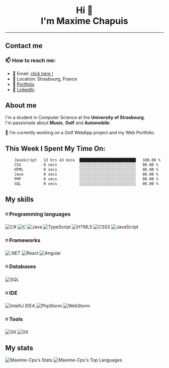 <h1 align="center">
  Hi 👋<br>
  I'm Maxime Chapuis
</h1>

<hr>

## Contact me

###  📫 How to reach me:

  - 📧 Email: [click here !](maxime.chapuis60@gmail.com)
  - 📌 Location: Strasbourg, France
  - 📝 [Portfolio](https://myportfolio-maxime-chapuis.vercel.app/)
  - 📝 [LinkedIn](https://www.linkedin.com/in/maxime-chapuis-1b1b3b1b3/)

## About me

I'm a student in Computer Science at the **University of Strasbourg**.
<br>
I'm passionate about **Music**, **Golf** and **Automobile**.

🔭 I’m currently working on a Golf WebApp project and my Web Portfolio.

## This Week I Spent My Time On:

```txt
    JavaScript   13 hrs 43 mins  █████████████████████████   100.00 %
    CSS          0 secs          ░░░░░░░░░░░░░░░░░░░░░░░░░   00.00 %
    HTML         0 secs          ░░░░░░░░░░░░░░░░░░░░░░░░░   00.00 %
    Java         0 secs          ░░░░░░░░░░░░░░░░░░░░░░░░░   00.00 %
    PHP          0 secs          ░░░░░░░░░░░░░░░░░░░░░░░░░   00.00 %
    SQL          0 secs          ░░░░░░░░░░░░░░░░░░░░░░░░░   00.00 %
```

## My skills

### ◽️ Programming languages

  <img src="https://img.shields.io/badge/C%23-239120?style=for-the-badge&logo=c-sharp&logoColor=white" alt="C#"/>
  <img src="https://img.shields.io/badge/C-00599C?style=for-the-badge&logo=&logoColor=white" alt="C"/>
  <img src="https://img.shields.io/badge/Java-007396?style=for-the-badge&logo=java&logoColor=white" alt="Java"/>
  <img src="https://img.shields.io/badge/TypeScript-F7DF1E?style=for-the-badge&logo=typescript&logoColor=black" alt="TypeScript"/>
  <img src="https://img.shields.io/badge/HTML5-E34F26?style=for-the-badge&logo=html5&logoColor=white" alt="HTML5"/>
  <img src="https://img.shields.io/badge/CSS3-1572B6?style=for-the-badge&logo=css3&logoColor=white" alt="CSS3"/>
  <img src="https://img.shields.io/badge/PHP-603187?style=for-the-badge&logo=php&logoColor=white" alt="JavaScript"/>


### ◽️ Frameworks


  <img src="https://img.shields.io/badge/.NET-512BD4?style=for-the-badge&logo=.net&logoColor=white" alt=".NET"/>
  <img src="https://img.shields.io/badge/React-0a7ea4?style=for-the-badge&logo=react&logoColor=white" alt="React"/>
  <img src="https://img.shields.io/badge/Laravel-DD0031?style=for-the-badge&logo=laravel&logoColor=white" alt="Angular"/>


### ◽️ Databases

  <img src="https://img.shields.io/badge/SQLite-4479A1?style=for-the-badge&logo=sqlite&logoColor=white" alt="SQL"/>


### ◽️ IDE


  <img src="https://img.shields.io/badge/IntelliJ IDEA-000000?style=for-the-badge&logo=intellij-idea&logoColor=white" alt="IntelliJ IDEA"/>
  <img src="https://img.shields.io/badge/PhpStorm-000000?style=for-the-badge&logo=phpstorm&logoColor=white" alt="PhpStorm"/>
  <img src="https://img.shields.io/badge/WebStorm-000000?style=for-the-badge&logo=webstorm&logoColor=white" alt="WebStorm"/>


### ◽️ Tools


  <img src="https://img.shields.io/badge/Git-F05032?style=for-the-badge&logo=git&logoColor=white" alt="Git"/>
  <img src="https://img.shields.io/badge/Figma-F05032?style=for-the-badge&logo=figma&logoColor=white" alt="Git"/>



## My stats

![Maxime-Cps's Stats](https://github-readme-stats.vercel.app/api?username=Maxime-Cps&theme=blueberry&show_icons=true&hide_border=false&count_private=false)
![Maxime-Cps's Top Languages](https://github-readme-stats.vercel.app/api/top-langs/?username=Maxime-Cps&theme=blueberry&show_icons=true&hide_border=false&layout=compact)

<!--
**Maxime-Cps/Maxime-Cps** is a ✨ _special_ ✨ repository because its `README.md` (this file) appears on your GitHub profile.

Here are some ideas to get you started:

- 🔭 I’m currently working on ...
- 🌱 I’m currently learning ...
- 👯 I’m looking to collaborate on ...
- 🤔 I’m looking for help with ...
- 💬 Ask me about ...
- 📫 How to reach me: ...
- 😄 Pronouns: ...
- ⚡ Fun fact: ...
-->
